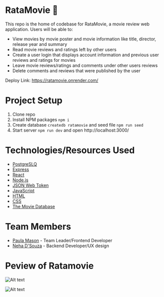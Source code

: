 # RataMovie 🐀
This repo is the home of codebase for RataMovie, a movie review web application. 
Users will be able to:
- View movies by movie poster and movie information like title, director, release year and summary
- Read movie reviews and ratings left by other users
- Create a user login that displays account information and previous user reviews and ratings for movies
- Leave movie reviews/ratings and comments under other users reviews
- Delete comments and reviews that were published by the user 

Deploy Link: https://ratamovie.onrender.com/

# Project Setup 
1. Clone repo
2. Install NPM packages `npm i`
3. Create database `createdb ratamovie` and seed file `npm run seed`
4. Start server `npm run dev` and open http://localhost:3000/

# Technologies/Resources Used 
- [PostgreSLQ](https://www.postgresql.org/)
- [Express](https://expressjs.com/)
- [React](https://react.dev/)
- [Node.js](https://nodejs.org/en/)
- [JSON Web Token](https://jwt.io/)
- [JavaScript](https://www.javascript.com/)
- [HTML](https://html.com/)
- [CSS](https://www.w3.org/Style/CSS/Overview.en.html)
- [The Movie Database](https://www.themoviedb.org/)

# Team Members
- [Paula Mason](https://www.linkedin.com/in/paularosemason/) - Team Leader/Frontend Developer
- [Neha D'Souza](https://www.linkedin.com/in/nehadsouza0/) - Backend Developer/UX design

# Peview of Ratamovie 
![Alt text](Untitled_Project_V1.gif)

![Alt text](Untitled_Project_V2.gif)